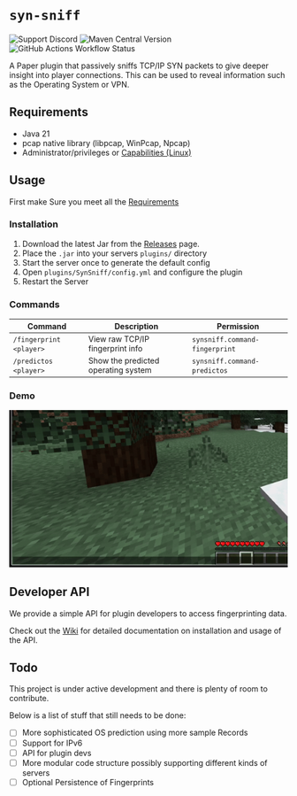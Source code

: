 
# `syn-sniff`
![Support Discord](https://img.shields.io/discord/850134191232647229?style=flat&label=Support%20Discord&color=%237289da)
![Maven Central Version](https://img.shields.io/maven-central/v/io.github.duckulus/syn-sniff)
![GitHub Actions Workflow Status](https://img.shields.io/github/actions/workflow/status/Duckulus/syn-sniff/build.yml)


A Paper plugin that passively sniffs TCP/IP SYN packets to give deeper insight into player connections. 
This can be used to reveal information such as the Operating System or VPN.

## Requirements
- Java 21
- pcap native library (libpcap, WinPcap, Npcap)
- Administrator/privileges or [Capabilities (Linux)](./docs/capabilities.md)

## Usage

First make Sure you meet all the [Requirements](#requirements)

### Installation
1. Download the latest Jar from the [Releases](https://github.com/Duckulus/syn-sniff/releases) page.
2. Place the `.jar` into your servers `plugins/` directory
3. Start the server once to generate the default config
4. Open `plugins/SynSniff/config.yml` and configure the plugin
5. Restart the Server

### Commands

| Command                 | Description                         | Permission                |
|-------------------------|-------------------------------------|---------------------------|
| `/fingerprint <player>` | View raw TCP/IP fingerprint info    | `synsniff.command-fingerprint`    |
| `/predictos <player>`   | Show the predicted operating system | `synsniff.command-predictos`      |

### Demo
![Demo](./assets/demo.gif)


## Developer API

We provide a simple API for plugin developers to access fingerprinting data.

Check out the [Wiki](https://github.com/Duckulus/syn-sniff/wiki/) for detailed documentation on installation and usage of the API.

## Todo

This project is under active development and there is plenty of room to contribute.

Below is a list of stuff that still needs to be done:

- [ ] More sophisticated OS prediction using more sample Records
- [ ] Support for IPv6
- [ ] API for plugin devs
- [ ] More modular code structure possibly supporting different kinds of servers
- [ ] Optional Persistence of Fingerprints

